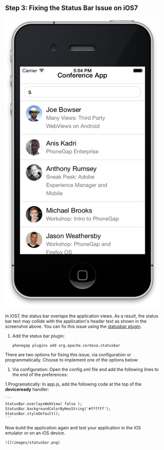 ## Step 3: Fixing the Status Bar Issue on iOS7

![](images/statusbar-issue.png)

In iOS7, the status bar overlaps the application views. As a result, the status bar text may collide with the 
application's header text as shown in the screenshot above. You can fix this issue using the [statusbar plugin](https://github.com/apache/cordova-plugin-statusbar). 

1. Add the status bar plugin:

    ```
    phonegap plugins add org.apache.cordova.statusbar
    ```

There are two options for fixing this issue, via configuration or programmatically. Choose to implement one of the options below:

1. Via configuration:
   Open the config.xml file and add the following lines to the end of the preferences:
   
    <preference name="StatusBarOverlaysWebView" value="false" />
    <preference name="StatusBarBackgroundColor" value="#FFFFFF"/>
    <preference name="StatusBarStyle" value="default" />


1.Programatically:
  In app.js, add the following code at the top of the **deviceready** handler:

    ```
    StatusBar.overlaysWebView( false );
    StatusBar.backgroundColorByHexString('#ffffff');
    StatusBar.styleDefault();
    ```

Now build the application again and test your application in the iOS emulator or on an iOS device.

    ![](images/statusbar.png)



